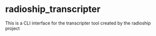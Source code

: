 # radioship_transcripter
This is a CLI interface for the transcripter tool created by the radioship project
